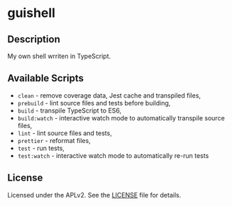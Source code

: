 # guishell

## Description

My own shell wrriten in TypeScript.

## Available Scripts

- `clean` - remove coverage data, Jest cache and transpiled files,
- `prebuild` - lint source files and tests before building,
- `build` - transpile TypeScript to ES6,
- `build:watch` - interactive watch mode to automatically transpile source files,
- `lint` - lint source files and tests,
- `prettier` - reformat files,
- `test` - run tests,
- `test:watch` - interactive watch mode to automatically re-run tests

## License

Licensed under the APLv2. See the [LICENSE](https://github.com/jsynowiec/node-typescript-boilerplate/blob/main/LICENSE) file for details.
